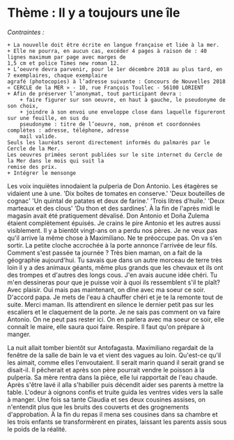 # Thème : Il y a toujours une île

*Contraintes :*

    + La nouvelle doit être écrite en langue française et liée à la mer. 
    + Elle ne pourra, en aucun cas, excéder 4 pages à raison de : 40 lignes maximum par page avec marges de 
    1,5 cm et police Times new roman 12.
    + L’oeuvre devra parvenir, pour le 1er décembre 2018 au plus tard, en 7 exemplaires, chaque exemplaire 
    agrafé (photocopies) à l’adresse suivante : Concours de Nouvelles 2018
    « CERCLE de la MER » - 10, rue François Toullec - 56100 LORIENT
    + Afin de préserver l’anonymat, tout participant devra :
	    + faire figurer sur son oeuvre, en haut à gauche, le pseudonyme de son choix,
        + joindre à son envoi une enveloppe close dans laquelle figureront sur une feuille, en sus du 
        pseudonyme : titre de l’oeuvre, nom, prénom et coordonnées complètes : adresse, téléphone, adresse 
        mail valide. 
    Seuls les lauréats seront directement informés du palmarès par le Cercle de la Mer.
    Les oeuvres primées seront publiées sur le site internet du Cercle de la Mer dans le mois qui suit la 
    remise des prix.
    + Intégrer le mensonge

Les voix inquiètes innodaient la pulperia de Don Antonio. Les étagères se vidaient une à une. 'Dix boîtes de 
tomates en conserve.' 'Deux bouteilles de cognac' 'Un quintal de patates et deux de farine.' 'Trois litres
d'huile.' 'Deux marteaux et des clous' 'Du thon et des sardines'. À la fin de l'après midi le magasin avait
été pratiquement dévalisé. Don Antonio et Doña Zulema étaient complètement épuisés. Je crains le pire Antonio
et les autres aussi visiblement. Il y a bientôt vingt-ans on a perdu nos pères. Je ne veux pas qu'il arrive 
la même chose à Maximiliano. Ne te préoccupe pas. On va s'en sortir. La petite cloche accrochée à la porte 
annonce l'arrivée de leur fils. Comment s'est passée ta journée ? Très bien maman, on a fait de la géographie 
aujourd'hui. Tu savais que dans un autre morceau de terre très loin il y a des animaux géants, même plus 
grands que les chevaux et ils ont des trompes et d'autres des longs cous. J'en avais aucune idée chéri. Tu
m'en dessineras pour que je puisse voir à quoi ils ressemblent s'il te plaît? Avec plaisir. Oui mais pas 
maintenant, on dîne avec ma soeur ce soir. D'accord papa.
Je mets de l'eau à chauffer chéri et je te la remonte tout de suite. Merci maman.
Ils attendirent en silence le dernier petit pas sur les escaliers et le claquement de la porte. Je ne sais pas comment on va faire Antonio. On ne peut pas rester ici. On en parlera avec ma soeur ce
soir, elle connaît le maire, elle saura quoi faire. Respire. Il faut qu'on prépare à manger.

La nuit allait tomber bientôt sur Antofagasta. Maximiliano regardait de la fenêtre de la salle de bain le va 
et vient des vagues au loin. Qu'est-ce qu'il les aimait, comme elles l'envoutaient. Il serait marin quand il
serait grand se disait-il. Il pêcherait et après son père pourrait vendre le poisson à la pulpería. Sa mère 
rentra dans la pièce, elle lui rapportait de l'eau chaude.
Après s'être lavé il alla s'habiller puis décendit aider ses parents à mettre la table. L'odeur à oignons confis
et truite guida les ventres vides vers la salle à manger. Une fois sa tante Claudia et ses deux cousines 
assises, on n'entendit plus que les bruits des couverts et des grognements d'approbation. À la fin du repas
il mena ses cousines dans sa chambre et les trois enfants se transformèrent en pirates, laissant les parents
assis sous le poids de la réalité.